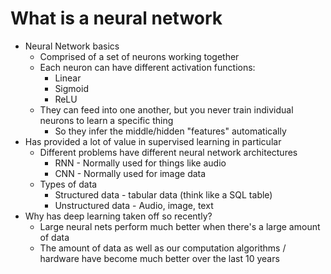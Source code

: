 # What is a neural network

* Neural Network basics
    * Comprised of a set of neurons working together
    * Each neuron can have different activation functions:
        * Linear
        * Sigmoid
        * ReLU
    * They can feed into one another, but you never train individual neurons to learn a specific thing
        * So they infer the middle/hidden "features" automatically
* Has provided a lot of value in supervised learning in particular
    * Different problems have different neural network architectures
        * RNN - Normally used for things like audio
        * CNN - Normally used for image data
    * Types of data
        * Structured data - tabular data (think like a SQL table)
        * Unstructured data - Audio, image, text
* Why has deep learning taken off so recently?
    * Large neural nets perform much better when there's a large amount of data
    * The amount of data as well as our computation algorithms / hardware have become much better over the last 10 years